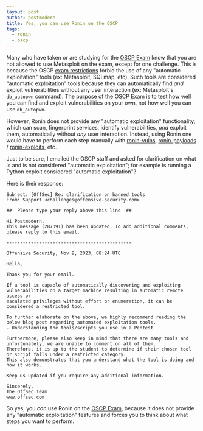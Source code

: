 ```yaml
---
layout: post
author: postmodern
title: Yes, you can use Ronin on the OSCP
tags:
  - ronin
  - oscp
---
```


Many who have taken or are studying for the [OSCP Exam] know that you are
not allowed to use Metasploit on the exam, except for one challenge.
This is because the OSCP [exam restrictions] forbid the use of any
"automatic exploitation" tools (ex: Metasploit, SQLmap, etc).
Such tools are considered "automatic exploitation" tools because they can
automatically find *and* exploit vulnerabilities without any user interaction
(ex: Metasploit's `db_autopwn` command). The purpose of the [OSCP Exam] is to
test how well you can find and exploit vulnerabilities on your own,
not how well you can use `db_autopwn`.

However, Ronin does not provide any "automatic exploitation" functionality,
which can scan, fingerprint services, identify vulnerabilities, *and* exploit
them, automatically without *any* user interaction. Instead, using Ronin one
would have to perform each step manually with [ronin-vulns], [ronin-payloads] /
[ronin-exploits], etc.

Just to be sure, I emailed the OSCP staff and asked for clarification on what
is and is not considered "automatic exploitation"; for example is running a
Python exploit considered "automatic exploitation"?

Here is their response:

```
Subject: [OffSec] Re: clarification on banned tools
From: Support <challenges@offensive-security.com>

##- Please type your reply above this line -##

Hi Postmodern,
This message (287391) has been updated. To add additional comments, please reply to this email.

----------------------------------------------

Offensive Security, Nov 9, 2023, 08:24 UTC

Hello,

Thank you for your email.

If a tool is capable of automatically discovering and exploiting vulnerabilities on a target machine resulting in automatic remote access or
escalated privileges without effort or enumeration, it can be considered a restricted tool.

To further elaborate on the above, we highly recommend reading the below blog post regarding automated exploitation tools.
- Understanding the tools/scripts you use in a Pentest

Furthermore, please also keep in mind that there are many tools and unfortunately, we are unable to comment on all of them.
Therefore, it is up to the student to determine if their chosen tool or script falls under a restricted category.
This also demonstrates that you understand what the tool is doing and how it works.

Keep us updated if you require any additional information.

Sincerely,
The OffSec Team
www.offsec.com
```

So yes, you *can* use Ronin on the [OSCP Exam], because it does not provide any
"automatic exploitation" features and forces you to think about what steps you
want to perform.

[OSCP Exam]: https://www.offsec.com/courses/pen-200/
[exam restrictions]: https://help.offsec.com/hc/en-us/articles/360040165632-OSCP-Exam-Guide#exam-restrictions
[ronin-vulns]: https://github.com/ronin-rb/ronin-vulns#readme
[ronin-payloads]: https://github.com/ronin-rb/ronin-payloads#readme
[ronin-exploits]: https://github.com/ronin-rb/ronin-exploits#readme

